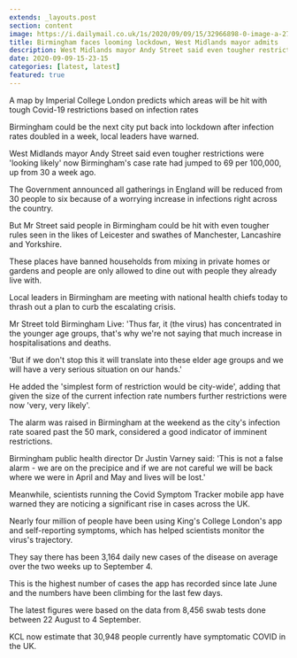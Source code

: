 ```yaml
---
extends: _layouts.post
section: content
image: https://i.dailymail.co.uk/1s/2020/09/09/15/32966898-0-image-a-27_1599660332674.jpg 
title: Birmingham faces looming lockdown, West Midlands mayor admits 
description: West Midlands mayor Andy Street said even tougher restrictions were looking likely now Birminghams case rate had jumped to 69 per 100,000, up from 30 a week ago. 
date: 2020-09-09-15-23-15 
categories: [latest, latest] 
featured: true 
--- 
```

A map by Imperial College London predicts which areas will be hit with tough Covid-19 restrictions based on infection rates

Birmingham could be the next city put back into lockdown after infection rates doubled in a week, local leaders have warned.

West Midlands mayor Andy Street said even tougher restrictions were 'looking likely' now Birmingham's case rate had jumped to 69 per 100,000, up from 30 a week ago.

The Government announced all gatherings in England will be reduced from 30 people to six because of a worrying increase in infections right across the country.

But Mr Street said people in Birmingham could be hit with even tougher rules seen in the likes of Leicester and swathes of Manchester, Lancashire and Yorkshire.

These places have banned households from mixing in private homes or gardens and people are only allowed to dine out with people they already live with. 

Local leaders in Birmingham are meeting with national health chiefs today to thrash out a plan to curb the escalating crisis.

Mr Street told Birmingham Live: 'Thus far, it (the virus) has concentrated in the younger age groups, that's why we're not saying that much increase in hospitalisations and deaths.

'But if we don't stop this it will translate into these elder age groups and we will have a very serious situation on our hands.'

He added the 'simplest form of restriction would be city-wide', adding that given the size of the current infection rate numbers further restrictions were now 'very, very likely'.

The alarm was raised in Birmingham at the weekend as the city's infection rate soared past the 50 mark, considered a good indicator of imminent restrictions. 

Birmingham public health director Dr Justin Varney said: 'This is not a false alarm - we are on the precipice and if we are not careful we will be back where we were in April and May and lives will be lost.'

Meanwhile, scientists running the Covid Symptom Tracker mobile app have warned they are noticing a significant rise in cases across the UK.

Nearly four million of people have been using King's College London's app and self-reporting symptoms, which has helped scientists monitor the virus's trajectory. 

They say there has been 3,164 daily new cases of the disease on average over the two weeks up to September 4.

This is the highest number of cases the app has recorded since late June and the numbers have been climbing for the last few days.

The latest figures were based on the data from 8,456 swab tests done between 22 August to 4 September. 

KCL now estimate that 30,948 people currently have symptomatic COVID in the UK.  

